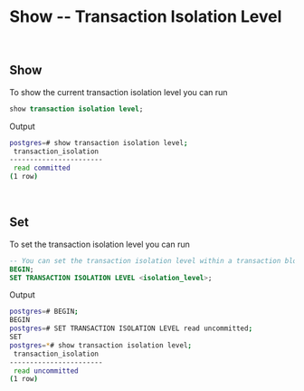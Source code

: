 # Show -- Transaction Isolation Level

<br>

## Show

To show the current transaction isolation level you can run

```sql
show transaction isolation level;
```

Output

```bash
postgres=# show transaction isolation level;
 transaction_isolation 
-----------------------
 read committed
(1 row)
```

<br>

## Set

To set the transaction isolation level you can run

```sql
-- You can set the transaction isolation level within a transaction block
BEGIN;
SET TRANSACTION ISOLATION LEVEL <isolation_level>;
```

Output

```bash
postgres=# BEGIN;
BEGIN
postgres=# SET TRANSACTION ISOLATION LEVEL read uncommitted;
SET
postgres=*# show transaction isolation level;
 transaction_isolation 
-----------------------
 read uncommitted
(1 row)
```
